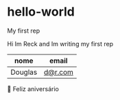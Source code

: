# hello-world
My first rep

Hi Im Reck and Im writing my first rep

| nome    | email   |
|---------|---------|
| Douglas | d@r.com |

🥳 Feliz aniversário

